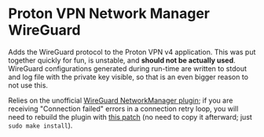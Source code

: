 # Proton VPN Network Manager WireGuard

Adds the WireGuard protocol to the Proton VPN v4 application. This was put together quickly for fun, is unstable, and **should not be actually used**. WireGuard configurations generated during run-time are written to stdout and log file with the private key visible, so that is an even bigger reason to not use this. 

Relies on the unofficial [WireGuard NetworkManager plugin](https://github.com/max-moser/network-manager-wireguard); if you are receiving "Connection failed" errors in a connection retry loop, you will need to rebuild the plugin with [this patch](https://github.com/max-moser/network-manager-wireguard/issues/62#issuecomment-1500081392) (no need to copy it afterward; just `sudo make install`).
